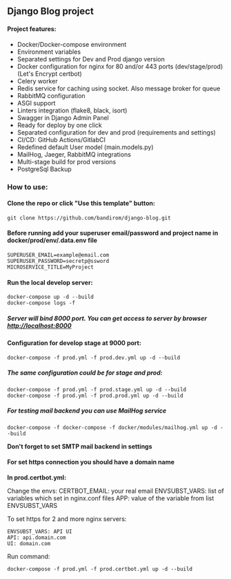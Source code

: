## Django Blog project


#### Project features:
* Docker/Docker-compose environment
* Environment variables
* Separated settings for Dev and Prod django version
* Docker configuration for nginx for 80 and/or 443 ports (dev/stage/prod) (Let's Encrypt certbot)
* Celery worker
* Redis service for caching using socket. Also message broker for queue
* RabbitMQ configuration
* ASGI support
* Linters integration (flake8, black, isort)
* Swagger in Django Admin Panel
* Ready for deploy by one click
* Separated configuration for dev and prod (requirements and settings)
* CI/CD: GitHub Actions/GitlabCI
* Redefined default User model (main.models.py)
* MailHog, Jaeger, RabbitMQ integrations
* Multi-stage build for prod versions
* PostgreSql Backup

### How to use:

#### Clone the repo or click "Use this template" button:

    git clone https://github.com/bandirom/django-blog.git
    

#### Before running add your superuser email/password and project name in docker/prod/env/.data.env file

    SUPERUSER_EMAIL=example@email.com
    SUPERUSER_PASSWORD=secretp@ssword
    MICROSERVICE_TITLE=MyProject

#### Run the local develop server:

    docker-compose up -d --build
    docker-compose logs -f
    
##### Server will bind 8000 port. You can get access to server by browser [http://localhost:8000](http://localhost:8000)


#### Configuration for develop stage at 9000 port:
    docker-compose -f prod.yml -f prod.dev.yml up -d --build

##### The same configuration could be for stage and prod:
    docker-compose -f prod.yml -f prod.stage.yml up -d --build
    docker-compose -f prod.yml -f prod.prod.yml up -d --build


##### For testing mail backend you can use MailHog service
    docker-compose -f docker-compose -f docker/modules/mailhog.yml up -d --build

<b>Don't forget to set SMTP mail backend in settings</b>

#### For set https connection you should have a domain name
<b> In prod.certbot.yml: </b>

Change the envs:
    CERTBOT_EMAIL: your real email
    ENVSUBST_VARS: list of variables which set in nginx.conf files
    APP: value of the variable from list ENVSUBST_VARS
    
To set https for 2 and more nginx servers:
    
    ENVSUBST_VARS: API UI
    API: api.domain.com
    UI: domain.com
    
Run command:

    docker-compose -f prod.yml -f prod.certbot.yml up -d --build
